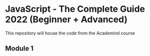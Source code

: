 # JavaScript - The Complete Guide 2022 (Beginner + Advanced)
This repository will house the code from the Academind course

## Module 1
